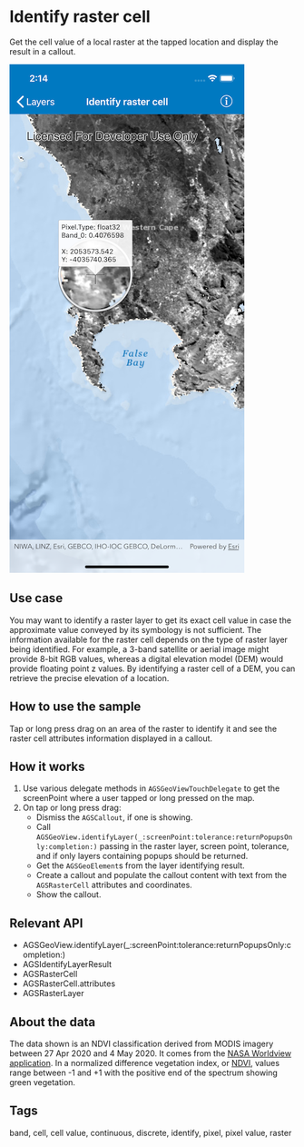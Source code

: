 # Identify raster cell

Get the cell value of a local raster at the tapped location and display the result in a callout.

![Image of identify raster cell](identify-raster-cell.png)

## Use case

You may want to identify a raster layer to get its exact cell value in case the approximate value conveyed by its symbology is not sufficient. The information available for the raster cell depends on the type of raster layer being identified. For example, a 3-band satellite or aerial image might provide 8-bit RGB values, whereas a digital elevation model (DEM) would provide floating point z values. By identifying a raster cell of a DEM, you can retrieve the precise elevation of a location.

## How to use the sample

Tap or long press drag on an area of the raster to identify it and see the raster cell attributes information displayed in a callout.

## How it works

1. Use various delegate methods in `AGSGeoViewTouchDelegate` to get the screenPoint where a user tapped or long pressed on the map.
2. On tap or long press drag:
   * Dismiss the `AGSCallout`, if one is showing.
   * Call `AGSGeoView.identifyLayer(_:screenPoint:tolerance:returnPopupsOnly:completion:)` passing in the raster layer, screen point, tolerance, and if only layers containing popups should be returned.
   * Get the `AGSGeoElement`s from the layer identifying result.
   * Create a callout and populate the callout content with text from the `AGSRasterCell` attributes and coordinates.
   * Show the callout.

## Relevant API

* AGSGeoView.identifyLayer(_:screenPoint:tolerance:returnPopupsOnly:completion:)
* AGSIdentifyLayerResult
* AGSRasterCell
* AGSRasterCell.attributes
* AGSRasterLayer

## About the data

The data shown is an NDVI classification derived from MODIS imagery between 27 Apr 2020 and 4 May 2020. It comes from the [NASA Worldview application](https://worldview.earthdata.nasa.gov/). In a normalized difference vegetation index, or [NDVI](https://en.wikipedia.org/wiki/Normalized_difference_vegetation_index), values range between -1 and +1 with the positive end of the spectrum showing green vegetation.

## Tags

band, cell, cell value, continuous, discrete, identify, pixel, pixel value, raster
